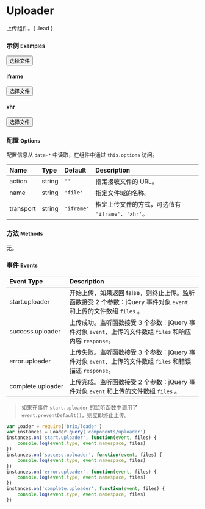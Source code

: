 # Uploader

上传组件。{ .lead }

### 示例 <small>Examples</small>

<div class="bs-example">
    <div class="content">
        <form>
            <button bx-name="components/uploader" data-action="api/upload.json" class="btn btn-default">选择文件</button>
            <div class="preview"></div>
        </form>
    </div>
</div>
<div class="bs-example">
    <div class="content">
        <div class="row">
            <div class="col-xs-6">
                <form>
                    <h4>iframe</h4>  
                    <button bx-name="components/uploader" data-name="foo" data-action="api/upload.json" data-transport="iframe" type="button" class="btn btn-default"><span class="glyphicon glyphicon-open"></span> 选择文件</button>
                    <div class="preview"></div>
                </form>
            </div>
            <div class="col-xs-6">
                <form>
                    <h4>xhr</h4>  
                    <button bx-name="components/uploader" data-name="bar" data-action="api/upload.json" data-transport="xhr" type="button" class="btn btn-default"><span class="glyphicon glyphicon-open"></span> 选择文件</button>
                    <div class="preview"></div>
                </form>
            </div>
        </div>
    </div>
</div>
<!-- <div class="bs-example">
    <div class="content">
        <div class="row">
            <div class="col-xs-6">
                <form>
                    <h4>bx-options + iframe</h4>  
                    <button bx-name="components/uploader" bx-options="{
                        name: 'file1',
                        action: './package.json',
                        transport: 'iframe'
                    }" type="button" class="btn btn-default"><span class="glyphicon glyphicon-open"></span> 选择文件</button>
                    <div class="preview"></div>
                </form>
            </div>
            <div class="col-xs-6">
                <form>
                    <h4>bx-options + xhr</h4>  
                    <button bx-name="components/uploader" bx-options="{
                        name: 'file2',
                        action: 'api/upload.json',
                        transport: 'xhr'
                    }" type="button" class="btn btn-default"><span class="glyphicon glyphicon-open"></span> 选择文件</button>
                    <div class="preview"></div>
                </form>
            </div>
        </div>
    </div>
</div> -->

<script type="text/javascript">
    require(['brix/loader', 'jquery', 'underscore', 'log'], function(Loader, $, _, log) {
        Loader.boot(function() {
            var instances = Loader.query('components/uploader')
            instances.on('start.uploader', function(event, files) {
                console.log(event.type, event.namespace)
                var preview = $(event.target).parent().find('div.preview')
                _.each(files, function(file /*, index*/ ) {
                    var reader = new FileReader()
                    reader.onload = function(event) {
                        $('<img>')
                            .addClass('uploader-preview-thumbnail')
                            .attr('src', event.target.result)
                            .attr('title', file.name)
                            .appendTo(preview)
                    }
                    reader.readAsDataURL(file)
                })
                // event.preventDefault()
            })
            instances.on('success.uploader', function(event, files, response) {
                console.log(event.type, event.namespace)
            })
            instances.on('error.uploader', function(event, files, error) {
                console.log(event.type, event.namespace, event, error)
            })
            instances.on('complete.uploader', function(event, files) {
                console.log(event.type, event.namespace)
            })
        })
    })
</script>

### 配置 <small>Options</small>

配置信息从 `data-*` 中读取，在组件中通过 `this.options` 访问。

Name | Type | Default | Description
:--- | :--- | :------ | :----------
action | string | `''` | 指定接收文件的 URL。
name | string | `'file'` | 指定文件域的名称。
transport | string | `'iframe'` | 指定上传文件的方式，可选值有 `'iframe'`、`'xhr'`。

### 方法 <small>Methods</small>

无。

### 事件 <small>Events</small>

Event Type | Description
:--------- | :----------
start.uploader | 开始上传，如果返回 false，则终止上传。监听函数接受 2 个参数：jQuery 事件对象 `event` 和上传的文件数组 `files` 。
success.uploader | 上传成功。监听函数接受 3 个参数：jQuery 事件对象 `event`、上传的文件数组 `files` 和响应内容 `response`。
error.uploader | 上传失败。监听函数接受 3 个参数：jQuery 事件对象 `event`、上传的文件数组 `files` 和错误描述 `response`。
complete.uploader | 上传完成。监听函数接受 2 个参数：jQuery 事件对象 `event` 和上传的文件数组 `files` 。

> 如果在事件 `start.uploader` 的监听函数中调用了 `event.preventDefault()`，则立即终止上传。

```js
var Loader = require('brix/loader')
var instances = Loader.query('components/uploader')
instances.on('start.uploader', function(event, files) {
    console.log(event.type, event.namespace, files)
})
instances.on('success.uploader', function(event, files) {
    console.log(event.type, event.namespace, files)
})
instances.on('error.uploader', function(event, files) {
    console.log(event.type, event.namespace, files)
})
instances.on('complete.uploader', function(event, files) {
    console.log(event.type, event.namespace, files)
})
```
